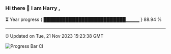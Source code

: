 ### Hi there 👋 I am Harry , 

⏳ Year progress { ██████████████████████████▁▁▁▁ } 88.94 %

---

⏰ Updated on Tue, 21 Nov 2023 15:23:38 GMT

![Progress Bar CI](https://github.com/duykhang68/duykhang68/workflows/Progress%20Bar%20CI/badge.svg)
